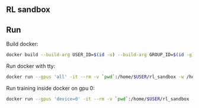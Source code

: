 ## RL sandbox

## Run

Build docker:
```sh
docker build --build-arg USER_ID=$(id -u) --build-arg GROUP_ID=$(id -g) --build-arg USER_NAME=$USER -t dreamer .
```

Run docker with tty:
```sh
docker run --gpus 'all' -it --rm -v `pwd`:/home/$USER/rl_sandbox -w /home/$USER/rl_sandbox dreamer zsh
```

Run training inside docker on gpu 0:
```sh
docker run --gpus 'device=0' -it --rm -v `pwd`:/home/$USER/rl_sandbox -w /home/$USER/rl_sandbox dreamer python3 rl_sandbox/train.py
```
